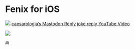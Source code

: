 # Fenix for iOS
![](Fenix%20for%20iOS/Photo%20Feb%2027,%202021%20at%20121118.jpg)
[caesarologia’s Mastodon Reply](https://cybre.space/@caesarologia/105718644120433124)
[joke reply YouTube Video](https://youtu.be/qb_6jdkJPlg)

![](Fenix%20for%20iOS/Photo%20Feb%2027,%202021%20at%20121153.jpg)

#i